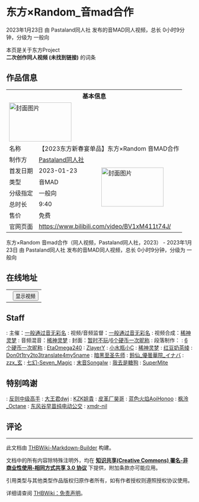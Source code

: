 # 东方×Random_音mad合作

<!-- source html: G:\repos\THBWiki-Markdown-Builder\THBWikiMarkdown\Temp\main\e\e5\ns0%3A%E4%B8%9C%E6%96%B9%C3%97Random_%E9%9F%B3mad%E5%90%88%E4%BD%9C.html -->

2023年1月23日 由 Pastaland同人社  发布的音MAD同人视频，总长 0小时9分钟，分级为 一般向

本页是关于东方Project  
 **二次创作同人视频 (未找到链接)** 的词条
## 作品信息

<table><tbody><tr><th colspan="3">基本信息</th></tr><tr><td class="cover-artwork-mobile" colspan="2"><a href="./文件-东方×Random_音mad合作封面.jpg.md" class="image" title="封面图片"><img alt="封面图片" src="https://upload.thwiki.cc/thumb/0/0e/%E4%B8%9C%E6%96%B9%C3%97Random_%E9%9F%B3mad%E5%90%88%E4%BD%9C%E5%B0%81%E9%9D%A2.jpg/168px-%E4%B8%9C%E6%96%B9%C3%97Random_%E9%9F%B3mad%E5%90%88%E4%BD%9C%E5%B0%81%E9%9D%A2.jpg" decoding="async" loading="lazy" width="168" height="105" srcset="https://upload.thwiki.cc/thumb/0/0e/%E4%B8%9C%E6%96%B9%C3%97Random_%E9%9F%B3mad%E5%90%88%E4%BD%9C%E5%B0%81%E9%9D%A2.jpg/252px-%E4%B8%9C%E6%96%B9%C3%97Random_%E9%9F%B3mad%E5%90%88%E4%BD%9C%E5%B0%81%E9%9D%A2.jpg 1.5x, https://upload.thwiki.cc/thumb/0/0e/%E4%B8%9C%E6%96%B9%C3%97Random_%E9%9F%B3mad%E5%90%88%E4%BD%9C%E5%B0%81%E9%9D%A2.jpg/336px-%E4%B8%9C%E6%96%B9%C3%97Random_%E9%9F%B3mad%E5%90%88%E4%BD%9C%E5%B0%81%E9%9D%A2.jpg 2x" data-file-width="1200" data-file-height="750"></a></td>
</tr><tr><td class="label">名称</td><td colspan="2"> 【2023东方新春宴单品】东方×Random 音MAD合作 </td></tr><tr><td class="label">制作方</td><td><a href="./Pastaland同人社.md" title="Pastaland同人社">Pastaland同人社</a></td><td class="cover-artwork" rowspan="6" style="min-width:168px;"><a href="./文件-东方×Random_音mad合作封面.jpg.md" class="image" title="封面图片"><img alt="封面图片" src="https://upload.thwiki.cc/thumb/0/0e/%E4%B8%9C%E6%96%B9%C3%97Random_%E9%9F%B3mad%E5%90%88%E4%BD%9C%E5%B0%81%E9%9D%A2.jpg/168px-%E4%B8%9C%E6%96%B9%C3%97Random_%E9%9F%B3mad%E5%90%88%E4%BD%9C%E5%B0%81%E9%9D%A2.jpg" decoding="async" loading="lazy" width="168" height="105" srcset="https://upload.thwiki.cc/thumb/0/0e/%E4%B8%9C%E6%96%B9%C3%97Random_%E9%9F%B3mad%E5%90%88%E4%BD%9C%E5%B0%81%E9%9D%A2.jpg/252px-%E4%B8%9C%E6%96%B9%C3%97Random_%E9%9F%B3mad%E5%90%88%E4%BD%9C%E5%B0%81%E9%9D%A2.jpg 1.5x, https://upload.thwiki.cc/thumb/0/0e/%E4%B8%9C%E6%96%B9%C3%97Random_%E9%9F%B3mad%E5%90%88%E4%BD%9C%E5%B0%81%E9%9D%A2.jpg/336px-%E4%B8%9C%E6%96%B9%C3%97Random_%E9%9F%B3mad%E5%90%88%E4%BD%9C%E5%B0%81%E9%9D%A2.jpg 2x" data-file-width="1200" data-file-height="750"></a></td>
</tr><tr><td class="label">首发日期</td><td>2023-01-23</td></tr><tr><td class="label">类型</td><td>音MAD</td></tr><tr><td class="label">分级指定</td><td>一般向</td></tr><tr><td class="label">总时长</td><td>9:40</td></tr><tr><td class="label">售价</td><td>免费</td></tr>
<tr><td class="label">官网页面</td><td colspan="2"><a rel="nofollow" class="external free" href="https://www.bilibili.com/video/BV1xM411t74J/">https://www.bilibili.com/video/BV1xM411t74J/</a></td></tr></tbody></table>

东方×Random 音mad合作（同人视频，Pastaland同人社，2023） - 2023年1月23日 由 Pastaland同人社  发布的音MAD同人视频，总长 0小时9分钟，分级为 一般向
## 在线地址
  


  

<table>
<tr><th style="text-align: center;"><a class="bilibili-title external text" target="_blank" rel="nofollow" style="margin: 0 0.4em 0 0.2em;"></a><input type="button" class="bilibili-toggle" value="显示视频" style="float: right;"></th></tr>
<tr class="bilibili-video" style="display: none;"><td></td></tr>
</table>





## Staff
: 主催：[一般通过音无彩名](https://space.bilibili.com/407775235)
: 视频/音频监督：[一般通过音无彩名](https://space.bilibili.com/407775235)
: 视频合成：[稀神灵梦](https://space.bilibili.com/158597454)
: 音频混音：[稀神灵梦](https://space.bilibili.com/158597454)
: 封面：[暂时不玩](https://space.bilibili.com/33202012)/[6个硬币一次昵称](https://space.bilibili.com/57160190)
: 段落制作：
: [6个硬币一次昵称](https://space.bilibili.com/57160190)
: [EtaOmega240](https://space.bilibili.com/1396600022)
: [ZlayerY](https://space.bilibili.com/31342570)
: [小水瓶小C](https://space.bilibili.com/691405479)
: [稀神灵梦](https://space.bilibili.com/158597454)
: [红豆奶茶绫](https://space.bilibili.com/156613181)
: [Don0t1try2to3translate4my5name](https://space.bilibili.com/13756489)
: [暗黑至圣先师](https://space.bilibili.com/291325163)
: [鈴仙_優曇華院_イナバ](https://space.bilibili.com/295957181)
: [zzx_玄](https://space.bilibili.com/193413617)
: [七幻-Seven_Magic](https://space.bilibili.com/37128352)
: [末音Songalw](https://space.bilibili.com/451863725)
: [我去是糖狗](https://space.bilibili.com/3493104596289966)
: [SuperMite](https://space.bilibili.com/287415007)


## 特别鸣谢
: [反则中级高手](https://space.bilibili.com/1154365779)
: [大王君dwj](https://space.bilibili.com/296360398)
: [KZK姐貴](https://space.bilibili.com/1614564799)
: [皮革厂昊哥](https://space.bilibili.com/46850499)
: [蓝色火焰AoiHonoo](https://space.bilibili.com/22287922)
: [枫泠_Octane](https://space.bilibili.com/24168164)
: [东风谷早苗纯电动公交](https://space.bilibili.com/445319291)
: [xmdr-nil](https://space.bilibili.com/85646568)

## 评论




---

此文档由 [THBWiki-Markdown-Builder](https://github.com/Delsin-Yu/THBWiki-Markdown-Builder) 构建。

文档中的所有内容除特殊注明外，均在 [**知识共享(Creative Commons) 署名-非商业性使用-相同方式共享 3.0 协议**](https://creativecommons.org/licenses/by-sa/3.0/deed.zh-hans) 下提供，附加条款亦可能应用。

引用类型与其他类型作品版权归原作者所有，如有作者授权则遵照授权协议使用。

详细请查阅 [THBWiki：免责声明](https://thbwiki.cc/THBWiki:%E5%85%8D%E8%B4%A3%E5%A3%B0%E6%98%8E)。

